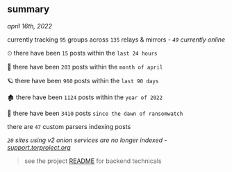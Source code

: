 
## summary
_april 16th, 2022_

currently tracking `95` groups across `135` relays & mirrors - _`49` currently online_

⏲ there have been `15` posts within the `last 24 hours`

🦈 there have been `203` posts within the `month of april`

🪐 there have been `960` posts within the `last 90 days`

🏚 there have been `1124` posts within the `year of 2022`

🦕 there have been `3410` posts `since the dawn of ransomwatch`

there are `47` custom parsers indexing posts

_`20` sites using v2 onion services are no longer indexed - [support.torproject.org](https://support.torproject.org/onionservices/v2-deprecation/)_

> see the project [README](https://github.com/thetanz/ransomwatch#ransomwatch--) for backend technicals
